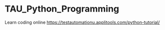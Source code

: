 # TAU_Python_Programming
Learn coding online
https://testautomationu.applitools.com/python-tutorial/
